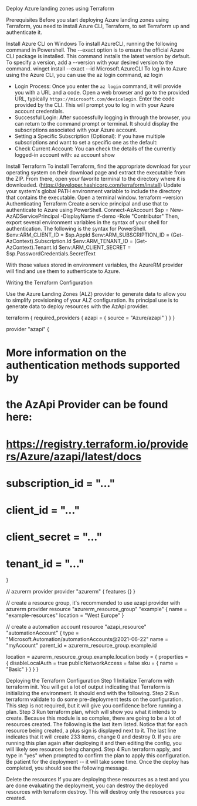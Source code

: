 Deploy Azure landing zones using Terraform

Prerequisites
Before you start deploying Azure landing zones using Terraform, you need to install Azure CLI, Terraform, to set Terraform up and authenticate it.

Install Azure CLI on Windows
To install AzureCLI, running the following command in Powershell. The --exact option is to ensure the official Azure CLI package is installed. This command installs the latest version by default. To specify a version, add a --version <version> with your desired version to the command.
winget install --exact --id Microsoft.AzureCLI
To log in to Azure using the Azure CLI, you can use the az login command, 
az login
* Login Process:
Once you enter the `az login` command, it will provide you with a URL and a code.
Open a web browser and go to the provided URL, typically `https://microsoft.com/devicelogin`.
Enter the code provided by the CLI.
This will prompt you to log in with your Azure account credentials.
* Successful Login:
After successfully logging in through the browser, you can return to the command prompt or terminal. It should display the subscriptions associated with your Azure account.
* Setting a Specific Subscription (Optional):
If you have multiple subscriptions and want to set a specific one as the default:
* Check Current Account:
You can check the details of the currently logged-in account with:
az account show






Install Terraform
To install Terraform, find the appropriate download for your operating system on their download page and extract the executable from the ZIP. From there, open your favorite terminal to the directory where it is downloaded. (https://developer.hashicorp.com/terraform/install)
Update your system's global PATH environment variable to include the directory that contains the executable.
Open a terminal window.
terraform –version
Authenticating Terraform
Create a service principal and use that to authenticate to Azure using PowerShell.
Connect-AzAccount
$sp = New-AzADServicePrincipal -DisplayName tf-demo -Role "Contributor"
Then, export several environment variables in the syntax of your shell for authentication. The following is the syntax for PowerShell.
$env:ARM_CLIENT_ID       = $sp.AppId
$env:ARM_SUBSCRIPTION_ID = (Get-AzContext).Subscription.Id
$env:ARM_TENANT_ID       = (Get-AzContext).Tenant.Id
$env:ARM_CLIENT_SECRET   = $sp.PasswordCredentials.SecretText

With those values stored in environment variables, the AzureRM provider will find and use them to authenticate to Azure.

Writing the Terraform Configuration

Use the Azure Landing Zones (ALZ) provider to generate data to allow you to simplify provisioning of your ALZ configuration. Its principal use is to generate data to deploy resources with the AzApi provider.

terraform {
  required_providers {
    azapi = {
      source  = "Azure/azapi"
    }
  }
}

provider "azapi" {
  # More information on the authentication methods supported by
  # the AzApi Provider can be found here:
  # https://registry.terraform.io/providers/Azure/azapi/latest/docs

  # subscription_id = "..."
  # client_id       = "..."
  # client_secret   = "..."
  # tenant_id       = "..."
}

// azurerm provider
provider "azurerm" {
  features {}
}

// create a resource group, it's recommended to use azapi provider with azurerm provider
resource "azurerm_resource_group" "example" {
  name     = "example-resources"
  location = "West Europe"
}

// create a automation account
resource "azapi_resource" "automationAccount" {
  type      = "Microsoft.Automation/automationAccounts@2021-06-22"
  name      = "myAccount"
  parent_id = azurerm_resource_group.example.id

  location = azurerm_resource_group.example.location
  body = {
    properties = {
      disableLocalAuth    = true
      publicNetworkAccess = false
      sku = {
        name = "Basic"
      }
    }
  }
}

Deploying the Terraform Configuration
Step 1
Initialize Terraform with terraform init.
You will get a lot of output indicating that Terraform is initializing the environment. It should end with the following.
Step 2
Run terraform validate to do some pre-deployment tests on the configuration. This step is not required, but it will give you confidence before running a plan.
Step 3
Run terraform plan, which will show you what it intends to create. Because this module is so complex, there are going to be a lot of resources created. The following is the last item listed.
Notice that for each resource being created, a plus sign is displayed next to it.
The last line indicates that it will create 233 items, change 0 and destroy 0. If you are running this plan again after deploying it and then editing the config, you will likely see resources being changed.
Step 4
Run terraform apply, and type in "yes" when prompted to confirm the plan to apply this configuration.
Be patient for the deployment -- it will take some time.
Once the deploy has completed, you should see the following message.

Delete the resources
If you are deploying these resources as a test and you are done evaluating the deployment, you can destroy the deployed resources with terraform destroy. This will destroy only the resources you created.





